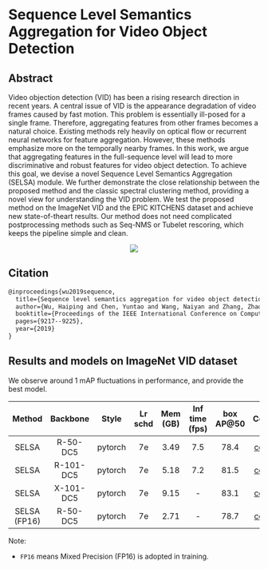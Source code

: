 # Sequence Level Semantics Aggregation for Video Object Detection

## Abstract

<!-- [ABSTRACT] -->

Video objection detection (VID) has been a rising research direction in recent years. A central issue of VID is the appearance degradation of video frames caused by fast motion. This problem is essentially ill-posed for a single frame. Therefore, aggregating features from other frames becomes a natural choice. Existing methods rely heavily on optical flow or recurrent neural networks for feature aggregation. However, these methods emphasize more on the temporally nearby frames. In this work, we argue that aggregating features in the full-sequence level will lead to more discriminative and robust features for video object detection. To achieve this goal, we devise a novel Sequence Level Semantics Aggregation (SELSA) module. We further demonstrate the close relationship between the proposed method and the classic spectral clustering method, providing a novel view for understanding the VID problem. We test the proposed method on the ImageNet VID and the EPIC KITCHENS dataset and achieve new state-of-theart results. Our method does not need complicated postprocessing methods such as Seq-NMS or Tubelet rescoring, which keeps the pipeline simple and clean.

<!-- [IMAGE] -->

<div align="center">
  <img src="https://user-images.githubusercontent.com/34888372/142985636-ad7b2d17-3d29-4b08-90e6-22f6a29dafaf.png"/>
</div>

## Citation

<!-- [ALGORITHM] -->

```latex
@inproceedings{wu2019sequence,
  title={Sequence level semantics aggregation for video object detection},
  author={Wu, Haiping and Chen, Yuntao and Wang, Naiyan and Zhang, Zhaoxiang},
  booktitle={Proceedings of the IEEE International Conference on Computer Vision},
  pages={9217--9225},
  year={2019}
}
```

## Results and models on ImageNet VID dataset

We observe around 1 mAP fluctuations in performance, and provide the best model.

|      Method       | Backbone  |  Style  | Lr schd | Mem (GB) | Inf time (fps) | box AP@50 |                                Config                                |                                                                                                                                                                         Download                                                                                                                                                                         |
| :---------------: | :-------: | :-----: | :-----: | :------: | :------------: | :-------: | :------------------------------------------------------------------: | :------------------------------------------------------------------------------------------------------------------------------------------------------------------------------------------------------------------------------------------------------------------------------------------------------------------------------------------------------: |
|       SELSA       | R-50-DC5  | pytorch |   7e    |   3.49   |      7.5       |   78.4    |   [config](selsa_faster-rcnn-resnet50-dc5_8x1bs-7e_imagenetvid.py)   |   [model](https://download.openmmlab.com/mmtracking/vid/selsa/selsa_faster_rcnn_r50_dc5_1x_imagenetvid/selsa_faster_rcnn_r50_dc5_1x_imagenetvid_20201227_204835-2f5a4952.pth) \| [log](https://download.openmmlab.com/mmtracking/vid/selsa/selsa_faster_rcnn_r50_dc5_1x_imagenetvid/selsa_faster_rcnn_r50_dc5_1x_imagenetvid_20201227_204835.log.json)   |
|       SELSA       | R-101-DC5 | pytorch |   7e    |   5.18   |      7.2       |   81.5    |  [config](selsa_faster-rcnn-resnet101-dc5_8x1bs-7e_imagenetvid.py)   | [model](https://download.openmmlab.com/mmtracking/vid/selsa/selsa_faster_rcnn_r101_dc5_1x_imagenetvid/selsa_faster_rcnn_r101_dc5_1x_imagenetvid_20201218_172724-aa961bcc.pth) \| [log](https://download.openmmlab.com/mmtracking/vid/selsa/selsa_faster_rcnn_r101_dc5_1x_imagenetvid/selsa_faster_rcnn_r101_dc5_1x_imagenetvid_20201218_172724.log.json) |
|       SELSA       | X-101-DC5 | pytorch |   7e    |   9.15   |       -        |   83.1    |  [config](selsa_faster-rcnn-resnext50-dc5_8x1bs-7e_imagenetvid.py)   | [model](https://download.openmmlab.com/mmtracking/vid/selsa/selsa_faster_rcnn_x101_dc5_1x_imagenetvid/selsa_faster_rcnn_x101_dc5_1x_imagenetvid_20210825_205641-10252965.pth) \| [log](https://download.openmmlab.com/mmtracking/vid/selsa/selsa_faster_rcnn_x101_dc5_1x_imagenetvid/selsa_faster_rcnn_x101_dc5_1x_imagenetvid_20210825_205641.log.json) |
| SELSA <br> (FP16) | R-50-DC5  | pytorch |   7e    |   2.71   |       -        |   78.7    | [config](selsa_faster-rcnn-resnet50-dc5_8x1bs-amp-7e_imagenetvid.py) |                                            [model](https://download.openmmlab.com/mmtracking/fp16/selsa_faster_rcnn_r50_dc5_fp16_1x_imagenetvid_20210728_193846-dce6eb09.pth) \| [log](https://download.openmmlab.com/mmtracking/fp16/selsa_faster_rcnn_r50_dc5_fp16_1x_imagenetvid_20210728_193846.log.json)                                            |

Note:

- `FP16` means Mixed Precision (FP16) is adopted in training.
